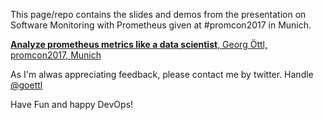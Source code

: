 This page/repo contains the slides and demos from the presentation on Software 
Monitoring with Prometheus given at #promcon2017 in Munich.

<a href="https://goettl79.github.io/analyze-prometheus-metrics-like-a-data-scientist/prometheus-slides.html" target="_blank" type="text/html"><b>Analyze prometheus metrics like a data scientist</b>, Georg Öttl, promcon2017, Munich</a>

As I'm alwas appreciating feedback, please contact me by twitter. Handle  [@goettl](https://twitter.com/goettl)

Have Fun and happy DevOps!

